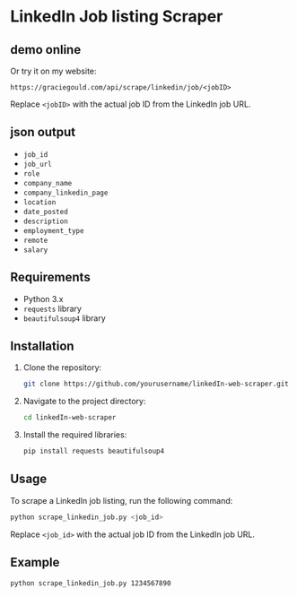 # LinkedIn Job listing Scraper

## demo online 
Or try it on my website: 

```
https://graciegould.com/api/scrape/linkedin/job/<jobID>
```

Replace `<jobID>` with the actual job ID from the LinkedIn job URL.

## json output
- `job_id`
- `job_url`
- `role`
- `company_name`
- `company_linkedin_page`
- `location`
- `date_posted`
- `description`
- `employment_type`
- `remote`
- `salary`

## Requirements

- Python 3.x
- `requests` library
- `beautifulsoup4` library

## Installation

1. Clone the repository:
    ```sh
    git clone https://github.com/yourusername/linkedIn-web-scraper.git
    ```
2. Navigate to the project directory:
    ```sh
    cd linkedIn-web-scraper
    ```
3. Install the required libraries:
    ```sh
    pip install requests beautifulsoup4
    ```

## Usage

To scrape a LinkedIn job listing, run the following command:
```sh
python scrape_linkedin_job.py <job_id>
```
Replace `<job_id>` with the actual job ID from the LinkedIn job URL.

## Example

```sh
python scrape_linkedin_job.py 1234567890
```